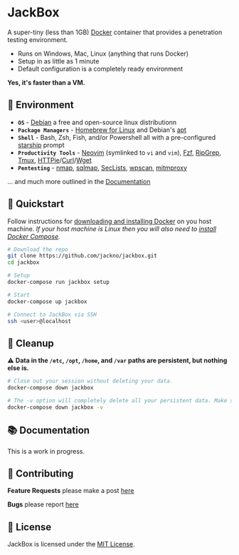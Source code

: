 # JackBox

A super-tiny (less than 1GB) [Docker](https://www.docker.com) container that provides a penetration testing environment.

- Runs on Windows, Mac, Linux (anything that runs Docker)
- Setup in as little as 1 minute
- Default configuration is a completely ready environment

**Yes, it's faster than a VM.**

## 🎡 Environment
- **`OS`** - [Debian](https://www.debian.org) a free and open-source linux distributionn
- **`Package Managers`** - [Homebrew for Linux](https://brew.sh/) and Debian's [apt](https://wiki.debian.org/DebianRepository)
- **`Shell`** - Bash, Zsh, Fish, and/or Powershell all with a pre-configured [starship](https://github.com/starship/starship) prompt
- **`Productivity Tools`** - [Neovim](https://neovim.io/) (symlinked to `vi` and `vim`), [Fzf](https://github.com/junegunn/fzf), [RipGrep](https://github.com/BurntSushi/ripgrep), [Tmux](https://github.com/tmux/tmux/wiki), [HTTPie](https://httpie.io)/[Curl](https://curl.se)/[Wget](https://www.gnu.org/software/wget/)
- **`Pentesting`** - [nmap](https://nmap.org/), [sqlmap](http://sqlmap.org/), [SecLists](https://github.com/danielmiessler/SecLists), [wpscan](https://github.com/wpscanteam/wpscan), [mitmproxy](https://mitmproxy.org/)

... and much more outlined in the [Documentation](#-documentation)

## 🚀 Quickstart
Follow instructions for [downloading and installing Docker](https://docs.docker.com/get-docker/) on you host machine. *If your host machine is Linux then you will also need to [install Docker Compose](https://docs.docker.com/compose/install/).*

```bash
# Download the repo
git clone https://github.com/jackno/jackbox.git
cd jackbox
```

```bash
# Setup
docker-compose run jackbox setup

# Start
docker-compose up jackbox
```

```bash
# Connect to JackBox via SSH
ssh <user>@localhost
```

## 🧼 Cleanup
⚠️ **Data in the `/etc`, `/opt`, `/home`, and `/var` paths are persistent, but nothing else is.**

```bash
# Close out your session without deleting your data.
docker-compose down jackbox
```

```bash
# The -v option will completely delete all your persistent data. Make sure you back up sensitive files.
docker-compose down jackbox -v
```

## 📚 Documentation
This is a work in progress.

## 🤝 Contributing
**Feature Requests** please make a post [here](#)

**Bugs** please report [here](#)

## 📃 License
JackBox is licensed under the [MIT License](https://github.com/jackno/jackbox/blob/main/LICENSE).
